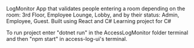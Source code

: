 LogMonitor App that validates people entering a room depending on the room: 3rd Floor, Employee Lounge, Lobby, and by their status: Admin, Employee, Guest. 
Built using React and C# 
Learning project for C#

To run project enter "dotnet run" in the AccessLogMonitor folder terminal and then "npm start" in access-log-ui's terminal. 
